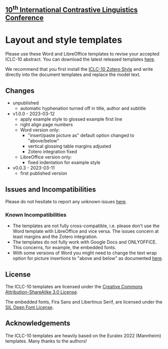 ## [10<sup>th</sup> International Contrastive Linguistics Conference](https://iclc10.ids-mannheim.de/)

# Layout and style templates

Please use these Word and LibreOffice templates to revise your accepted ICLC-10 abstract. You can download the latest released templates [here](https://github.com/ICLC-10/Templates/releases/latest/download/).

We recommend that you first install the [ICLC-10 Zotero Style](https://github.com/ICLC-10/Zotero/) and write directly into the document templates and replace the model text.


## Changes

- unpublished
  - automatic hyphenation turned off in title, author and subtitle
- v1.0.0 - 2023-03-12
  - apply example style to glossed example first line
  - right align page numbers
  - Word version only:
    - "insert/paste picture as" default option changed to "above/below"
    - vertical glossing table margins adjusted
    - Zotero integration fixed
  - LibreOffice version only:
    - fixed indentation for example style
- v0.0.3 - 2023-03-11
  - first published version

## Issues and Incompatibilities

Please do not hesitate to report any unknown issues [here](https://github.com/ICLC-10/Templates/issues).

### Known Incompatibilities

- The templates are not fully cross-compatible, i.e. please don't use the Word template with LibreOffice and vice versa. The issues concern at least margins and the Zotero integration.
- The templates do not fully work with Google Docs and ONLYOFFICE. This concerns, for example, the embedded fonts.
- With some versions of Word you might need to change the text wrap option for picture insertions to "above and below" as documented [here](https://support.microsoft.com/en-us/office/change-default-text-wrap-setting-for-images-3f9f0e39-9114-4138-90f9-5c3e528862bb).

## License

The ICLC-10 templates are licensed under the [Creative Commons Attribution-ShareAlike 3.0 License](http://creativecommons.org/licenses/by-sa/3.0/).

The embedded fonts, Fira Sans and Libertinus Serif, are licensed under the [SIL Open Font License](https://scripts.sil.org/OFL_web).

## Acknowledgements

The ICLC-10 templates are heavily based on the Euralex 2022 (Mannheim) templates. Many thanks to the authors!
